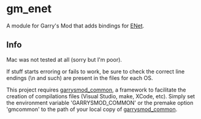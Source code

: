 # gm_enet

A module for Garry's Mod that adds bindings for [ENet][1].

## Info

Mac was not tested at all (sorry but I'm poor).

If stuff starts erroring or fails to work, be sure to check the correct line endings (\n and such) are present in the files for each OS.

This project requires [garrysmod_common][2], a framework to facilitate the creation of compilations files (Visual Studio, make, XCode, etc). Simply set the environment variable 'GARRYSMOD_COMMON' or the premake option 'gmcommon' to the path of your local copy of [garrysmod_common][2].


  [1]: http://enet.bespin.org
  [2]: https://github.com/danielga/garrysmod_common
